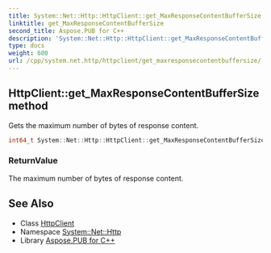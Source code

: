 ```yaml
---
title: System::Net::Http::HttpClient::get_MaxResponseContentBufferSize method
linktitle: get_MaxResponseContentBufferSize
second_title: Aspose.PUB for C++
description: 'System::Net::Http::HttpClient::get_MaxResponseContentBufferSize method. Gets the maximum number of bytes of response content in C++.'
type: docs
weight: 600
url: /cpp/system.net.http/httpclient/get_maxresponsecontentbuffersize/
---
```

## HttpClient::get_MaxResponseContentBufferSize method


Gets the maximum number of bytes of response content.

```cpp
int64_t System::Net::Http::HttpClient::get_MaxResponseContentBufferSize()
```


### ReturnValue

The maximum number of bytes of response content.

## See Also

* Class [HttpClient](../)
* Namespace [System::Net::Http](../../)
* Library [Aspose.PUB for C++](../../../)
